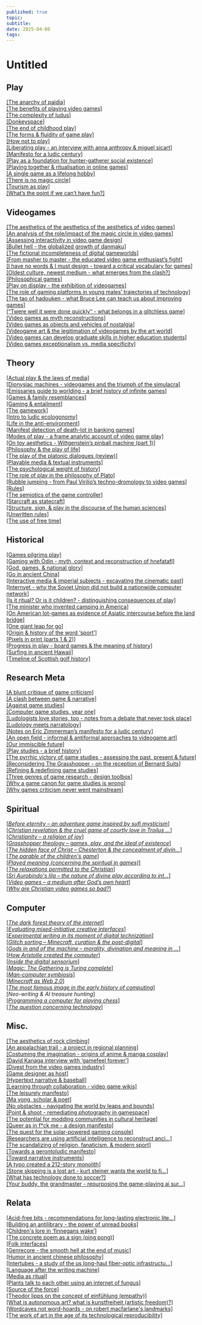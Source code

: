 ```yaml
---
published: true
topic: 
subtitle: 
date: 2025-04-08
tags: 
---
```

# Untitled

## Play

[[The anarchy of paidia]](https://wuwae.netlify.app/library/the%20anarchy%20of%20paidia.pdf)  
[[The benefits of playing video games]](https://wuwae.netlify.app/library/the%20benefits%20of%20playing%20video%20games.pdf)  
[[The complexity of ludus]](https://wuwae.netlify.app/library/The%20Complexity%20of%20Ludus.pdf)  
[[Donkeyspace]](https://wuwae.netlify.app/library/Donkeyspace.pdf)  
[[The end of childhood play]](https://wuwae.netlify.app/library/the%20end%20of%20childhood%20play.pdf)  
[[The forms & fluidity of game play]](https://wuwae.netlify.app/library/the%20forms%20&%20fluidity%20of%20game%20play.pdf)  
[[How not to play]](https://wuwae.netlify.app/library/how%20not%20to%20play.pdf)  
[[Liberating play - an interview with anna anthropy & miguel sicart]](https://wuwae.netlify.app/library/liberating%20play%20-%20an%20interview%20with%20anna%20anthropy%20and%20miguel%20sicart.pdf)  
[[Manifesto for a ludic century]](https://wuwae.netlify.app/library/manifesto%20for%20a%20ludic%20century.pdf)  
[[Play as a foundation for hunter-gatherer social existence]](https://wuwae.netlify.app/library/play%20as%20a%20foundation%20for%20hunter-gatherer%20social%20existence.pdf)  
[[Playing together & ritualisation in online games]](https://wuwae.netlify.app/library/playing%20together%20and%20ritualisation%20in%20online%20games.pdf)  
[[A single game as a lifelong hobby]](https://wuwae.netlify.app/library/A%20single%20game%20as%20a%20lifelong%20hobby.pdf)  
[[There is no magic circle]](https://wuwae.netlify.app/library/there%20is%20no%20magic%20circle.pdf)  
[[Tourism as play]](https://wuwae.netlify.app/library/tourism%20as%20play.pdf)  
[[What’s the point if we can’t have fun?]](https://wuwae.netlify.app/library/what's%20the%20point%20if%20we%20can't%20have%20fun.pdf)

## Videogames

[[The aesthetics of the aesthetics of the aesthetics of video games]](https://wuwae.netlify.app/library/the%20aesthetics%20of%20the%20aesthetics%20of%20the%20aesthetics%20of%20video%20games%20\(1\).pdf)  
[[An analysis of the role/impact of the magic circle in video games]](https://wuwae.netlify.app/library/an%20analysis%20of%20the%20role-impact%20of%20the%20magic%20circle%20in%20video%20games.pdf)  
[[Assessing interactivity in video game design]](https://wuwae.netlify.app/library/assessing%20interactivity%20in%20video%20game%20design.pdf)  
[[Bullet hell - the globalized growth of danmaku]](https://wuwae.netlify.app/library/bullet%20hell%20-%20the%20globalized%20growth%20of%20danmaku.pdf)  
[[The fictional incompleteness of digital gameworlds]](https://wuwae.netlify.app/library/the%20fictional%20incompleteness%20of%20digital%20gameworlds.pdf)  
[[From masher to master - the educated video game enthusiast’s fight]](https://wuwae.netlify.app/library/From%20masher%20to%20master.pdf)  
[[I have no words & I must design - toward a critical vocabulary for games]](https://wuwae.netlify.app/library/i%20have%20no%20words%20&%20i%20must%20design%20-%20toward%20a%20critical%20vocabulary%20for%20games.pdf)  
[[Oldest culture, newest medium - what emerges from the clash?]](https://wuwae.netlify.app/library/oldest%20culture,%20newest%20medium%20-%20what%20emerges%20from%20the%20clash.pdf)  
[[Philosophical games]](https://wuwae.netlify.app/library/philosophical%20games.pdf)  
[[Play on display - the exhibition of videogames]](https://wuwae.netlify.app/library/play%20on%20display%20-%20the%20exhibition%20of%20videogames.pdf)  
[[The role of gaming platforms in young males’ trajectories of technology]](https://wuwae.netlify.app/library/the%20role%20of%20gaming%20platforms%20in%20young%20males%20trajectories%20of%20technical%20expertise.pdf)  
[[The tao of hadouken - what Bruce Lee can teach us about improving games]](https://wuwae.netlify.app/library/The%20Tao%20of%20Hadouken%20-%20What%20Bruce%20Lee%20Can%20Teach%20Us%20About%20Improving%20At%20Fighting%20Games.pdf)  
[[“Twere well it were done quickly” - what belongs in a glitchless game]](https://wuwae.netlify.app/library/%E2%80%9Ctwere%20well%20it%20were%20done%20quickly%E2%80%9D%20-%20what%20belongs%20in%20a%20glitchless%20speedrun.pdf)  
[[Video games as myth reconstructions]](https://wuwae.netlify.app/library/video%20games%20as%20myth%20reconstructions.pdf)  
[[Video games as objects and vehicles of nostalgia]](https://wuwae.netlify.app/library/video%20games%20as%20objects%20and%20vehicles%20of%20nostalgia.pdf)  
[[Videogame art & the legitimation of videogames by the art world]](https://wuwae.netlify.app/library/videogame%20art%20and%20the%20legitimation%20of%20videogames%20by%20the%20art%20world.pdf)  
[[Video games can develop graduate skills in higher education students]](https://wuwae.netlify.app/library/Video%20games%20can%20develop%20graduate%20skills%20in%20higher%20education.pdf)  
[[Video games exceptionalism vs. media specificity]](https://wuwae.netlify.app/library/Video%20games%20exceptionalism%20vs.%20media%20specificity.pdf)

## Theory

[[Actual play & the laws of media]](https://wuwae.netlify.app/library/actual%20play%20and%20the%20laws%20of%20media.pdf)  
[[Dionysiac machines - videogames and the triumph of the simulacra]](https://wuwae.netlify.app/library/dionysiac%20machines%20-%20videogames%20and%20the%20triumph%20of%20the%20simulacra.pdf)  
[[Emissaries guide to worlding - a brief history of infinite games]](https://wuwae.netlify.app/library/emissaries%20guide%20to%20worlding%20-%20a%20brief%20history%20of%20infinite%20games%20\(and%20worlds\).pdf)  
[[Games & family resemblances]](https://wuwae.netlify.app/library/games%20and%20family%20resemblances.pdf)  
[[Gaming & entailment]](https://wuwae.netlify.app/library/Gaming%20&%20entailment.pdf)  
[[The gamework]](https://wuwae.netlify.app/library/the%20gamework.pdf)  
[[Intro to ludic ecologonomy]](https://wuwae.netlify.app/library/intro%20to%20ludic%20ecologonomy.pdf)  
[[Life in the anti-environment]](https://wuwae.netlify.app/library/life%20in%20the%20anti-environment.pdf)  
[[Manifest detection of death-lot in banking games]](https://wuwae.netlify.app/library/manifest%20detection%20of%20death-lot%20in%20banking%20games.pdf)  
[[Modes of play - a frame analytic account of video game play]](https://wuwae.netlify.app/library/modes%20of%20play%20-%20a%20frame%20analytic%20account%20of%20video%20game%20play%20\(dissertation\).pdf)  
[[On toy aesthetics - Wittgenstein’s pinball machine (part 1)]](https://wuwae.netlify.app/library/on%20toy%20aesthetics%20-%20wittgenstein%E2%80%99s%20pinball%20machine%20\(part%201\).pdf)  
[[Philosophy & the play of life]](https://wuwae.netlify.app/library/philosophy%20and%20the%20play%20of%20life.pdf)  
[[The play of the platonic dialogues (review)]](https://wuwae.netlify.app/library/the%20play%20of%20the%20platonic%20dialogues%20\(review\).pdf)  
[[Playable media & textual instruments]](https://wuwae.netlify.app/library/Playable%20media%20and%20textual%20instruments.pdf)  
[[The psychological weight of history]](https://wuwae.netlify.app/library/the%20psychological%20weight%20of%20history.pdf)  
[[The role of play in the philosophy of Plato]](https://wuwae.netlify.app/library/the%20role%20of%20play%20in%20the%20philosophy%20of%20plato.pdf)  
[[Rubble jumping - from Paul Virilio’s techno-dromology to video games]](https://wuwae.netlify.app/library/rubble%20jumping%20-%20from%20paul%20virilio%E2%80%99s%20techno%E2%80%90dromology%20to%20video%20games%20and%20distributed%20agency.pdf)  
[[Rules]](https://wuwae.netlify.app/library/rules.pdf)  
[[The semiotics of the game controller]](https://wuwae.netlify.app/library/The%20semiotics%20of%20the%20game%20controller.pdf)  
[[Starcraft as statecraft]](https://wuwae.netlify.app/library/StarCraft%20as%20Statecraft.pdf)  
[[Structure, sign, & play in the discourse of the human sciences]](https://wuwae.netlify.app/library/structure,%20sign,%20&%20play%20in%20the%20discourse%20of%20the%20human%20sciences.pdf)  
[[Unwritten rules]](https://wuwae.netlify.app/library/unwritten%20rules.pdf)  
[[The use of free time]](https://wuwae.netlify.app/library/the%20use%20of%20free%20time.pdf)

## Historical

[[Games pilgrims play]](https://wuwae.netlify.app/library/games%20pilgrims%20play.pdf)  
[[Gaming with Odin - myth, context and reconstruction of hnefatafl]](https://wuwae.netlify.app/library/gaming%20with%20odin.pdf)  
[[God, games, & national glory]](https://wuwae.netlify.app/library/god,%20games,%20and%20national%20glory.pdf)  
[[Go in ancient China]](https://wuwae.netlify.app/library/go%20in%20ancient%20china.pdf)  
[[Interactive media & imperial subjects - excavating the cinematic past]](https://wuwae.netlify.app/library/interactive%20media%20and%20imperial%20subjects%20-%20excavating%20the%20cinematic%20shooting%20gallery.pdf)  
[[Internyet - why the Soviet Union did not build a nationwide computer network]](https://wuwae.netlify.app/library/internyet%20-%20why%20the%20soviet%20union%20did%20not%20build%20a%20nationwide%20computer%20network.pdf)  
[[Is it ritual? Or is it children? - distinguishing consequences of play]](https://wuwae.netlify.app/library/is%20it%20ritual%20or%20is%20it%20children%20-%20distinguishing%20consequences%20of%20play%20from%20ritual%20actions%20in%20the%20prehistoric%20archaeological%20record.pdf)  
[[The minister who invented camping in America]](https://wuwae.netlify.app/library/the%20minister%20who%20invented%20camping%20in%20america.pdf)  
[[On American lot-games as evidence of Asiatic intercourse before the land bridge]](https://wuwae.netlify.app/library/on%20american%20lot-games%20as%20evidence%20of%20asiatic%20intercourse%20before%20the%20time%20of%20columbus.pdf)  
[[One giant leap for go]](https://wuwae.netlify.app/library/one%20giant%20leap%20for%20go,%20or%20astronauts%20find%20life%20in%20space.pdf)  
[[Origin & history of the word ‘sport’]](https://wuwae.netlify.app/library/origin%20and%20history%20of%20the%20word%20%E2%80%98sport%E2%80%99.pdf)  
[[Pixels in print (parts 1 & 2)]](https://wuwae.netlify.app/library/pixel%20in%20print.pdf)  
[[Progress in play - board games & the meaning of history]](https://wuwae.netlify.app/library/progress%20in%20play%20-%20board%20games%20and%20the%20meaning%20of%20history.pdf)  
[[Surfing in ancient Hawaii]](https://wuwae.netlify.app/library/surfing%20in%20ancient%20hawaii.pdf)  
[[Timeline of Scottish golf history]](https://wuwae.netlify.app/library/timeline%20of%20scottish%20golf%20history.pdf)

## Research Meta

[[A blunt critique of game criticism]](https://wuwae.netlify.app/library/A%20blunt%20critique%20of%20game%20criticism.pdf)  
[[A clash between game & narrative]](https://wuwae.netlify.app/library/a%20clash%20between%20game%20and%20narrative.pdf)  
[[Against game studies]](https://wuwae.netlify.app/library/against%20game%20studies.pdf)  
[[Computer game studies, year one]](https://wuwae.netlify.app/library/computer%20game%20studies,%20year%20one.pdf)  
[[Ludologists love stories, too - notes from a debate that never took place]](https://wuwae.netlify.app/library/ludologists%20love%20stories,%20too%20-%20notes%20from%20a%20debate%20that%20never%20took%20place.pdf)  
[[Ludology meets narratology]](https://wuwae.netlify.app/library/ludology.pdf)  
[[Notes on Eric Zimmerman’s manifesto for a ludic century]](https://wuwae.netlify.app/library/notes%20on%20eric%20zimmerman's%20manifesto%20for%20a%20ludic%20century.pdf)  
[[An open field - informal & antiformal approaches to videogame art]](https://wuwae.netlify.app/library/an%20open%20field%20-%20informal%20and%20anti-formal%20approaches%20to%20videogame%20art%20history.pdf)  
[[Our immiscible future]](https://wuwae.netlify.app/library/our%20immiscible%20future.pdf)  
[[Play studies - a brief history]](https://wuwae.netlify.app/library/play%20studies%20-%20a%20brief%20history.pdf)  
[[The pyrrhic victory of game studies - assessing the past, present & future]](https://wuwae.netlify.app/library/the%20pyrrhic%20victory%20of%20game%20studies%20-%20assessing%20the%20past,%20present,%20and%20future%20of%20interdisciplinary%20game%20research.pdf)  
[[Reconsidering The Grasshopper - on the reception of Bernard Suits]](https://wuwae.netlify.app/library/reconsidering%20the%20grasshopper%20-%20on%20the%20reception%20of%20bernard%20suits%20in%20game%20studies.pdf)  
[[Refining & redefining game studies]](https://wuwae.netlify.app/library/refining%20and%20redefining%20game%20studies.pdf)  
[[Three genres of game research - design toolbox]](https://wuwae.netlify.app/library/three%20genres%20of%20game%20research%20-%20design%20toolbox.pdf)  
[[Why a game canon for game studies is wrong]](https://wuwae.netlify.app/library/why%20a%20game%20studies%20canon%20is%20wrong.pdf)  
[[Why games criticism never went mainstream]](https://wuwae.netlify.app/library/why%20gamescriticism%20never%20went%20mainstream.pdf)

## Spiritual

[[_Before eternity – an adventure game inspired by sufi mysticism_]](https://wuwae.netlify.app/library/before%20eternity%20-%20an%20adventure%20game%20inspired%20by%20sufi%20mysticism.pdf)  
[[_Christian revelation & the cruel game of courtly love in Troilus …_]](https://wuwae.netlify.app/library/christian%20revelation%20and%20the%20cruel%20game%20of%20courtly%20love%20in%20troilus%20and%20criseyde.pdf)  
[[_Christianity – a religion of joy_]](https://wuwae.netlify.app/library/christianity%20-%20a%20religion%20of%20joy.pdf)  
[[_Grasshopper theology – games, play, and the ideal of existence_]](https://wuwae.netlify.app/library/grasshopper%20theology%20-%20games,%20play,%20and%20the%20ideal%20of%20existence.pdf)  
[[_The hidden face of Christ – Chesterton & the concealment of divin…_]](https://wuwae.netlify.app/library/the%20hidden%20face%20of%20christ%20chesterton%20and%20the%20concealment%20of%20divine%20mirth.pdf)  
[[_The parable of the children's game_]](https://wuwae.netlify.app/library/the%20parable%20of%20the%20children's%20game.pdf)  
[[_Played meaning (concerning the spiritual in games)_]](https://wuwae.netlify.app/library/played%20meaning%20\(concerning%20the%20spiritual%20in%20games\).pdf)  
[[_The relaxations permitted to the Christian_]](https://wuwae.netlify.app/library/The%20relaxations%20permitted%20to%AAACchristian.pdf)  
[[_Sri Aurobindo's lila – the nature of divine play according to int…_]](https://wuwae.netlify.app/library/sri%20aurobindo's%20lila%20-%20the%20nature%20of%20divine%20play%20according%20to%20integral%20advaita.pdf)  
[[_Video games – a medium after God’s own heart_]](https://wuwae.netlify.app/library/video%20games%20a%20medium%20after%20gods%20own%20heart.pdf)  
[[_Why are Christian video games so bad?_]](https://wuwae.netlify.app/library/why%20are%20christian%20video%20game%20so%20bad.pdf)

## Computer

[[_The dark forest theory of the internet_]](https://wuwae.netlify.app/library/the%20dark%20forest%20theory%20of%20the%20internet.pdf)  
[[_Evaluating mixed-initiative creative interfaces_]](https://wuwae.netlify.app/library/evaluating%20mixed-initiative%20creative%20interfaces.pdf)  
[[_Experimental writing in its moment of digital technization_]](https://wuwae.netlify.app/library/experimental%20writing%20in%20its%20moment%20of%20digital%20technization.pdf)  
[[_Glitch sorting – Minecraft, curation & the post-digital_]](https://wuwae.netlify.app/library/glitch%20sorting%20-%20minecraft,%20curation%20and%20the%20post-digital.pdf)  
[[_Gods in and of the machine – morality, divination and meaning in …_]](https://wuwae.netlify.app/library/gods%20in%20and%20of%20the%20machine%20-%20morality,%20divination%20and%20meaning%20in%20digital%20religion%20and%20games.pdf)  
[[_How Aristotle created the computer_]](https://wuwae.netlify.app/library/How%20Aristotle%20Created%20the%20Computer.pdf)  
[[_Inside the digital sensorium_]](https://wuwae.netlify.app/library/Inside%20the%20digital%20sensorium.pdf)  
[[_Magic: The Gathering is Turing complete_]](https://wuwae.netlify.app/library/magic%20the%20gathering%20is%20turing%20complete.pdf)  
[[_Man-computer symbiosis_]](https://wuwae.netlify.app/library/man-computer%20symbiosis.pdf)  
[[_Minecraft as Web 2.0_]](https://wuwae.netlify.app/library/minecraft%20as%20web%202.pdf)  
[[_The most famous image in the early history of computing_]](https://wuwae.netlify.app/library/the%20most%20famous%20image%20in%20the%20early%20history%20of%20computing.pdf)  
[_Neo-writing & AI treasure hunting_]  
[[_Programming a computer for playing chess_]](https://wuwae.netlify.app/library/programming%20a%20computer%20for%20playing%20chess.pdf)  
[[_The question concerning technology_]](https://wuwae.netlify.app/library/the%20question%20concerning%20technology.pdf)

## Misc.

[[The aesthetics of rock climbing]](https://wuwae.netlify.app/library/the%20aesthetics%20of%20rock%20climbing.pdf)  
[[An appalachian trail - a project in regional planning]](https://wuwae.netlify.app/library/an%20appalachian%20trail%20-%20a%20project%20in%20regional%20planning.pdf)  
[[Costuming the imagination - origins of anime & manga cosplay]](https://wuwae.netlify.app/library/costuming%20the%20imagination%20-%20origins%20of%20anime%20and%20manga%20cosplay.pdf)  
[[David Kanaga interview with ‘gamefeel forever’]](https://wuwae.netlify.app/library/gurngroup%20interview%20with%20david%20kanaga.pdf)  
[[Divest from the video games industry]](https://wuwae.netlify.app/library/divest%20from%20the%20video%20games%20industry.pdf)  
[[Game designer as host]](https://wuwae.netlify.app/library/game%20designer%20as%20host.pdf)  
[[Hypertext narrative & baseball]](https://wuwae.netlify.app/library/hypertext%20narrative%20and%20baseball.pdf)  
[[Learning through collaboration - video game wikis]](https://wuwae.netlify.app/library/learning%20through%20collaboration%20-%20video%20game%20wikis.pdf)  
[[The leisurely manifesto]](https://wuwae.netlify.app/library/the%20leisurely%20manifesto.pdf)  
[[Ma yong, scholar & poet]](https://wuwae.netlify.app/library/ma%20yong,%20scholar%20and%20poet.pdf)  
[[No obstacles - navigating the world by leaps and bounds]](https://wuwae.netlify.app/library/no%20obstacles.pdf)  
[[Point & shoot - remediating photography in gamespace]](https://wuwae.netlify.app/library/point%20&%20shoot%20-%20remediating%20photography%20in%20gamespace.pdf)  
[[The potential for modding communities in cultural heritage]](https://wuwae.netlify.app/library/the%20potential%20for%20modding%20communities%20in%20cultural%20heritage.pdf)  
[[Queer as in f*ck me - a design manifesto]](https://wuwae.netlify.app/library/queer%20as%20in%20fuck%20me%20-%20a%20design%20manifesto.pdf)  
[[The quest for the solar-powered gaming console]](https://wuwae.netlify.app/library/the%20quest%20for%20the%20solar-powered%20gaming%20console.pdf)  
[[Researchers are using artificial intelligence to reconstruct anci…]](https://wuwae.netlify.app/library/Researchers%20Are%20Using%20Artificial%20Intelligence%20to%20Reconstruct%20Ancient%20Games.pdf)  
[[The scandalizing of religion, fanaticism, & modern sport]](https://wuwae.netlify.app/library/the%20scandalizing%20of%20religion,%20fanaticism,%20and%20modern%20sport.pdf)  
[[Towards a gerontoludic manifesto]](https://wuwae.netlify.app/library/towards%20a%20gerontoludic%20manifesto.pdf)  
[[Toward narrative instruments]](https://wuwae.netlify.app/library/toward%20narrative%20instruments.pdf)  
[[A typo created a 212-story monolith]](https://wuwae.netlify.app/library/a%20typo%20created%20a%20212-story%20monolith.pdf)  
[[Stone skipping is a lost art - kurt steiner wants the world to fi…]](https://wuwae.netlify.app/library/stone%20skipping%20is%20a%20lost%20art%20-%20kurt%20steiner%20wants%20the%20world%20to%20find%20it.pdf)  
[[What has technology done to soccer?]](https://wuwae.netlify.app/library/what%20has%20technology%20done%20to%20soccer.pdf)  
[[Your buddy, the grandmaster - repurposing the game-playing ai sur…]](https://wuwae.netlify.app/library/your%20buddy,%20the%20grandmaster%20-%20repurposing%20the%20gameplaying%20ai%20surplus%20for%20inclusivity.pdf)

## Relata

[[Acid-free bits - recommendations for long-lasting electronic lite…]](https://wuwae.netlify.app/library/acid-free%20bits%20-%20recommendations%20for%20long-lasting%20electronic%20literature.pdf)  
[[Building an antilibrary - the power of unread books]](https://wuwae.netlify.app/library/building%20an%20antilibrary%20-%20the%20power%20of%20unread%20books.pdf)  
[[Children's lore in ‘finnegans wake’]](https://wuwae.netlify.app/library/children's%20lore%20in%20'finnegans%20wake'.pdf)  
[[The concrete poem as a sign (ping pong)]](https://wuwae.netlify.app/library/the%20concrete%20poem%20as%20a%20sign%20\(ping%20pong\).pdf)  
[[Folk interfaces]](https://wuwae.netlify.app/library/folk%20interfaces.pdf)  
[[Genrecore - the smooth hell at the end of music]](https://wuwae.netlify.app/library/genrecore%20-%20the%20smooth%20hell%20at%20the%20end%20of%20music.pdf)  
[[Humor in ancient chinese philosophy]](https://wuwae.netlify.app/library/humor%20in%20ancient%20chinese%20philosophy.pdf)  
[[Intertubes - a study of the us long-haul fiber-optic infrastructu…]](https://wuwae.netlify.app/library/intertubes%20-%20a%20study%20of%20the%20us%20long-haul%20fiber-optic%20infrastructure.pdf)  
[[Language after the writing machine]](https://wuwae.netlify.app/library/language%20after%20the%20writing%20machine.pdf)  
[[Media as ritual]](https://wuwae.netlify.app/library/media%20as%20ritual.pdf)  
[[Plants talk to each other using an internet of fungus]](https://wuwae.netlify.app/library/plants%20talk%20to%20each%20other%20using%20an%20internet%20of%20fungus.pdf)  
[[Source of the force]](https://wuwae.netlify.app/library/source%20of%20the%20force.pdf)  
[[Theodor lipps on the concept of einfühlung (empathy)]](https://wuwae.netlify.app/library/theodor%20lipps%20on%20the%20concept%20of%20einf%C3%BChlung%20\(empathy\).pdf)  
[[What is autonomous art? what is kunstfreiheit (artistic freedom)?]](https://wuwae.netlify.app/library/what%20is%20autonomous%20art,%20what%20is%20kunstfreiheit%20\(artistic%20freedom\).pdf)  
[[Wordcaves not word-hoards - on robert macfarlane's landmarks]](https://wuwae.netlify.app/library/wordcaves%20not%20word-hoards%20-%20on%20robert%20macfarlane's%20landmarks.pdf)  
[[The work of art in the age of its technological reproducibility]](https://wuwae.netlify.app/library/the%20work%20of%20art%20in%20the%20age%20of%20its%20technological%20reproducibility.pdf)